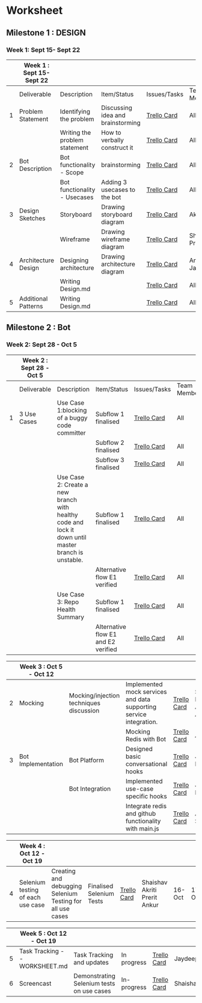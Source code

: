 


# Worksheet

## Milestone 1 : DESIGN

### Week 1: Sept 15- Sept   22

|   |     Week 1 : Sept 15- Sept   22   |     |                                       |              |                |             |        |
|---|---------------------|--------------------------------|---------------------------------------|--------------|----------------|-------------|--------|
|   | Deliverable         |    Description                            | Item/Status                    | Issues/Tasks                          | Team Members | Estimated Date | Actual Date |        |
| 1 | Problem Statement   | Identifying the problem        | Discussing idea and brainstorming     | [Trello Card](https://trello.com/c/jXrFcxkN)          | All            | 16-Sep      | 16-Sep |
|   |                     | Writing the problem statement      | How to verbally construct it          | [Trello Card](https://trello.com/c/jXrFcxkN)          | All            | 17-Sep      | 17-Sep |
| 2 | Bot Description     | Bot functionality - Scope      | brainstorming     | [Trello Card](https://trello.com/c/GZ7zq26s)         | All            | 18-Sep      | 18-Sep |
|   |                     | Bot functionality - Usecases| Adding 3 usecases to the bot | [Trello Card](https://trello.com/c/GZ7zq26s)         | All            | 19-Sep      | 19-Sep |
| 3 | Design Sketches     | Storyboard                     | Drawing storyboard diagram            | [Trello Card](https://trello.com/c/1tWzGuVQ)        | Akriti          | 21-Sep      | 21-Sep |
|   |                     | Wireframe                      | Drawing wireframe diagram             | [Trello Card](https://trello.com/c/1tWzGuVQ)        | Shaishav Prerit   | 21-Sep      | 21-Sep |
| 4 | Architecture Design | Designing architecture         | Drawing architecture diagram          | [Trello Card](https://trello.com/c/Cl351cN4)         | Ankur Jaydeep    | 21-Sep      | 21-Sep |
|   |                     | Writing Design.md            |                                       | [Trello Card](https://trello.com/c/Cl351cN4)        | All    | 22-Sep      | 22-Sep |
| 5 | Additional Patterns | Writing Design.md            |                                       | [Trello Card](https://trello.com/c/SxTvgYAM)         | All            | 21-Sep      | 21-Sep |


## Milestone 2 : Bot

### Week 2: Sept 28 - Oct 5

|   |   **Week 2 : Sept 28 - Oct 5**   |    |                                       |              |                |             |        |
|---|---------------------|--------------------------------|---------------------------------------|--------------|----------------|-------------|--------|
|   | Deliverable         |    Description                            | Item/Status                    | Issues/Tasks                          | Team Members | Estimated Date | Actual Date |        |
| 1 |3 Use Cases   |  Use Case 1:blocking of a buggy code committer     | Subflow 1 finalised   | [Trello Card](https://trello.com/c/EfjPntRx)          |    All        | 30-Sep      | 30-Sep |
|  |   |    |  Subflow 2 finalised  | [Trello Card](https://trello.com/c/EfjPntRx)          |    All        | 30-Sep      | 30-Sep |
|  |   |    |  Subflow 3 finalised  | [Trello Card](https://trello.com/c/EfjPntRx)          |    All        | 30-Sep      | 30-Sep |
|  |   |  Use Case 2: Create a new branch with healthy code and lock it down until master branch is unstable.  |  Subflow 1 finalised  | [Trello Card](https://trello.com/c/92I9Tz94)          |    All        | 2-OCt      | 3-Oct |
|  |   |   |  Alternative flow E1 verified  | [Trello Card](https://trello.com/c/92I9Tz94)        |    All        | 2-Oct      | 3-Oct |
|  |   |  Use Case 3: Repo Health Summary |  Subflow 1 finalised  | [Trello Card](https://trello.com/c/yJYqCPK8)          |    All        | 4-Oct      | 4-Oct |
|  |   |   |  Alternative flow E1 and E2 verified  | [Trello Card](https://trello.com/c/yJYqCPK8)        |    All        | 4-Oct      | 4-Oct |

|   |   **Week 3 : Oct 5 - Oct 12**   |    |                                       |              |                |             |        |
|---|---------------------|--------------------------------|---------------------------------------|--------------|----------------|-------------|--------|
| 2 | Mocking     |  Mocking/injection techniques discussion |  Implemented mock services and data supporting service integration.   | [Trello Card](https://trello.com/c/RqsqCxDo)      |  Shaishav Prerit Ankur Akriti      | 6-Oct      | 8-Oct |
| |      |   |  Mocking Redis with Bot   | [Trello Card](https://trello.com/c/3DY4ZOns)      |  Akriti      | 6-Oct      | 8-Oct |
| 3 | Bot Implementation     |   Bot Platform     |Designed basic conversational hooks  | [Trello Card](https://trello.com/c/XkSSBq52)        |   Jaydeep Prerit       | 10-Oct     |10-Oct |
|   |                     |    Bot Integration    | Implemented use-case specific hooks | [Trello Card](https://trello.com/c/jnFXoWov)  |  Jaydeep Prerit | 8-Oct     | 8-Oct |
|   |                     |      | Integrate redis and github functionality with main.js | [Trello Card](https://trello.com/c/E3tqZu2i)  |Akriti Shaishav | 10-Oct     | 11-Oct |

|   |   **Week 4 : Oct 12 - Oct 19**   |    |                                       |              |                |             |        |
|---|---------------------|--------------------------------|---------------------------------------|--------------|----------------|-------------|--------|
| 4 | Selenium testing of each use case  |Creating and debugging Selenium Testing for all use cases | Finalised Selenium Tests           | [Trello Card](https://trello.com/c/PaqxGsCN) | Shaishav Akriti Prerit Ankur     | 16-Oct     | 17-Oct |

|   |   **Week 5 : Oct 12 - Oct 19**   |    |                                       |              |                |             |        |
|---|---------------------|--------------------------------|---------------------------------------|--------------|----------------|-------------|--------|
| 5 | Task Tracking -- WORKSHEET.md  | Task Tracking and updates |    In progress  | [Trello Card](https://trello.com/c/m6wqBaYw)         |    Jaydeep         | 20-Oct      | 20-Oct |
| 6 | Screencast  | Demonstrating Selenium tests on use cases| In-progress  | [Trello Card](https://trello.com/c/OXc4FZDu) | Shaishav      | 23-Oct      | 23-Oct |
